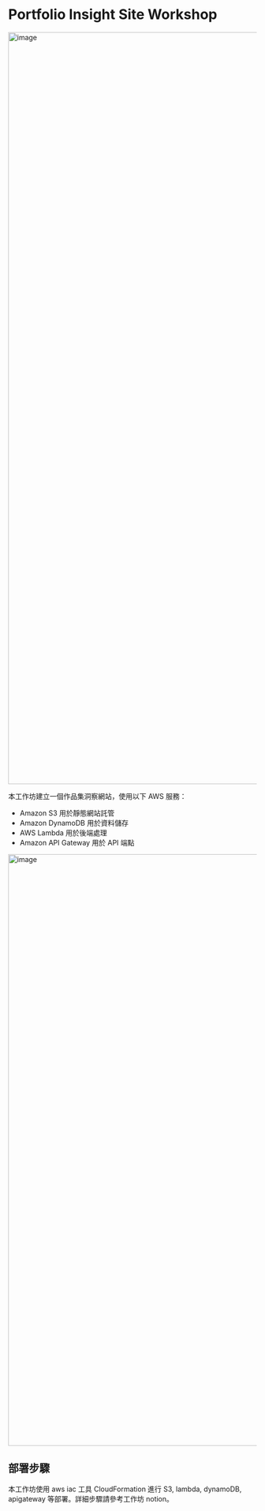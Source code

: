 # Portfolio Insight Site Workshop

<img width="2839" height="1524" alt="image" src="https://github.com/user-attachments/assets/91098e21-d6c7-4ecc-864d-182482564d94" />


本工作坊建立一個作品集洞察網站，使用以下 AWS 服務：
- Amazon S3 用於靜態網站託管
- Amazon DynamoDB 用於資料儲存
- AWS Lambda 用於後端處理
- Amazon API Gateway 用於 API 端點

<img width="1958" height="1199" alt="image" src="https://github.com/user-attachments/assets/284706fe-b50c-45cb-9fd5-e78c336a71d4" />


## 部署步驟
本工作坊使用 aws iac 工具 CloudFormation 進行 S3, lambda, dynamoDB, apigateway 等部署。詳細步驟請參考工作坊 notion。
